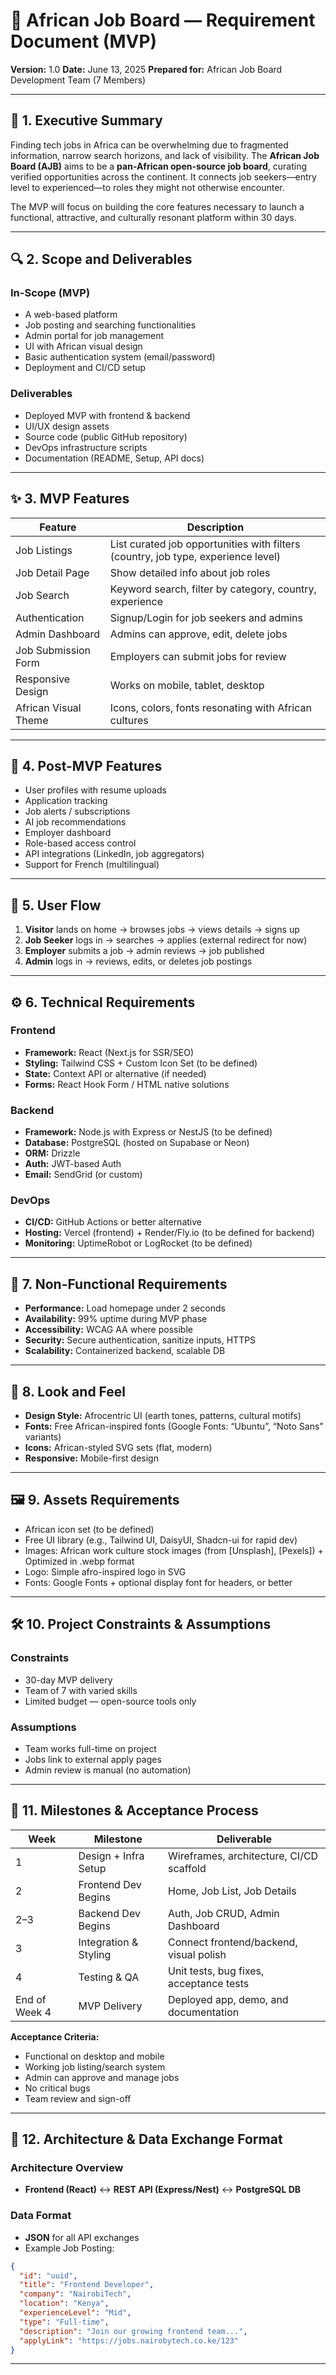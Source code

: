 # 📄 **African Job Board — Requirement Document (MVP)**

**Version:** 1.0
**Date:** June 13, 2025
**Prepared for:** African Job Board Development Team (7 Members)

---

## 📌 1. Executive Summary

Finding tech jobs in Africa can be overwhelming due to fragmented information, narrow search horizons, and lack of visibility. The **African Job Board (AJB)** aims to be a **pan-African open-source job board**, curating verified opportunities across the continent. It connects job seekers—entry level to experienced—to roles they might not otherwise encounter.

The MVP will focus on building the core features necessary to launch a functional, attractive, and culturally resonant platform within 30 days.

---

## 🔍 2. Scope and Deliverables

### In-Scope (MVP)

* A web-based platform
* Job posting and searching functionalities
* Admin portal for job management
* UI with African visual design
* Basic authentication system (email/password)
* Deployment and CI/CD setup

### Deliverables

* Deployed MVP with frontend & backend
* UI/UX design assets
* Source code (public GitHub repository)
* DevOps infrastructure scripts
* Documentation (README, Setup, API docs)

---

## ✨ 3. MVP Features

| Feature              | Description                                                                       |
| -------------------- | --------------------------------------------------------------------------------- |
| Job Listings         | List curated job opportunities with filters (country, job type, experience level) |
| Job Detail Page      | Show detailed info about job roles                                                |
| Job Search           | Keyword search, filter by category, country, experience                           |
| Authentication       | Signup/Login for job seekers and admins                                           |
| Admin Dashboard      | Admins can approve, edit, delete jobs                                             |
| Job Submission Form  | Employers can submit jobs for review                                              |
| Responsive Design    | Works on mobile, tablet, desktop                                                  |
| African Visual Theme | Icons, colors, fonts resonating with African cultures                             |

---

## 🔁 4. Post-MVP Features

* User profiles with resume uploads
* Application tracking
* Job alerts / subscriptions
* AI job recommendations
* Employer dashboard
* Role-based access control
* API integrations (LinkedIn, job aggregators)
* Support for French (multilingual)

---

## 🧭 5. User Flow

1. **Visitor** lands on home → browses jobs → views details → signs up
2. **Job Seeker** logs in → searches → applies (external redirect for now)
3. **Employer** submits a job → admin reviews → job published
4. **Admin** logs in → reviews, edits, or deletes job postings

---

## ⚙️ 6. Technical Requirements

### Frontend

* **Framework:** React (Next.js for SSR/SEO)
* **Styling:** Tailwind CSS + Custom Icon Set (to be defined)
* **State:** Context API or alternative (if needed)
* **Forms:** React Hook Form / HTML native solutions

### Backend

* **Framework:** Node.js with Express or NestJS (to be defined)
* **Database:** PostgreSQL (hosted on Supabase or Neon)
* **ORM:** Drizzle
* **Auth:** JWT-based Auth
* **Email:** SendGrid (or custom)

### DevOps

* **CI/CD:** GitHub Actions or better alternative
* **Hosting:** Vercel (frontend) + Render/Fly.io (to be defined for backend)
* **Monitoring:** UptimeRobot or LogRocket (to be defined)

---

## 📐 7. Non-Functional Requirements

* **Performance:** Load homepage under 2 seconds
* **Availability:** 99% uptime during MVP phase
* **Accessibility:** WCAG AA where possible
* **Security:** Secure authentication, sanitize inputs, HTTPS
* **Scalability:** Containerized backend, scalable DB

---

## 🎨 8. Look and Feel

* **Design Style:** Afrocentric UI (earth tones, patterns, cultural motifs)
* **Fonts:** Free African-inspired fonts (Google Fonts: “Ubuntu”, “Noto Sans” variants)
* **Icons:** African-styled SVG sets (flat, modern)
* **Responsive:** Mobile-first design

---

## 🖼️ 9. Assets Requirements

* African icon set (to be defined)
* Free UI library (e.g., Tailwind UI, DaisyUI, Shadcn-ui for rapid dev)
* Images: African work culture stock images (from \[Unsplash], \[Pexels]) + Optimized in .webp format
* Logo: Simple afro-inspired logo in SVG
* Fonts: Google Fonts + optional display font for headers, or better

---

## 🛠️ 10. Project Constraints & Assumptions

### Constraints

* 30-day MVP delivery
* Team of 7 with varied skills
* Limited budget — open-source tools only

### Assumptions

* Team works full-time on project
* Jobs link to external apply pages
* Admin review is manual (no automation)

---

## 📅 11. Milestones & Acceptance Process

| Week          | Milestone             | Deliverable                              |
| ------------- | --------------------- | ---------------------------------------- |
| 1             | Design + Infra Setup  | Wireframes, architecture, CI/CD scaffold |
| 2             | Frontend Dev Begins   | Home, Job List, Job Details              |
| 2–3           | Backend Dev Begins    | Auth, Job CRUD, Admin Dashboard          |
| 3             | Integration & Styling | Connect frontend/backend, visual polish  |
| 4             | Testing & QA          | Unit tests, bug fixes, acceptance tests  |
| End of Week 4 | MVP Delivery          | Deployed app, demo, and documentation    |

**Acceptance Criteria:**

* Functional on desktop and mobile
* Working job listing/search system
* Admin can approve and manage jobs
* No critical bugs
* Team review and sign-off

---

## 🧱 12. Architecture & Data Exchange Format

### Architecture Overview

* **Frontend (React)** ↔️ **REST API (Express/Nest)** ↔️ **PostgreSQL DB**

### Data Format

* **JSON** for all API exchanges
* Example Job Posting:

```json
{
  "id": "uuid",
  "title": "Frontend Developer",
  "company": "NairobiTech",
  "location": "Kenya",
  "experienceLevel": "Mid",
  "type": "Full-time",
  "description": "Join our growing frontend team...",
  "applyLink": "https://jobs.nairobytech.co.ke/123"
}
```

---

